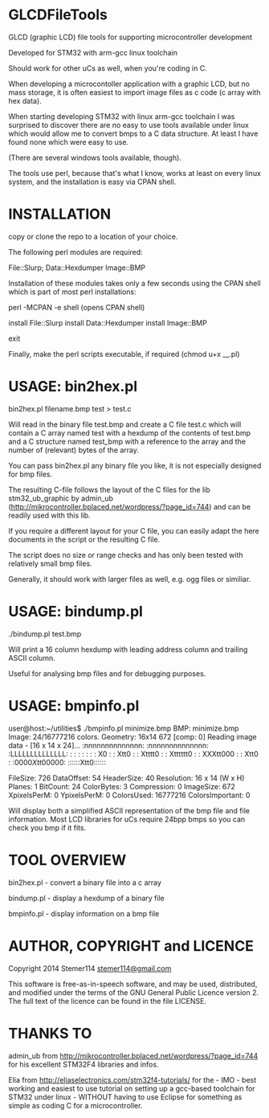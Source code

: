 GLCDFileTools
=============

GLCD (graphic LCD) file tools for supporting microcontroller development

Developed for STM32 with arm-gcc linux toolchain

Should work for other uCs as well, when you're coding in C.

When developing a microcontoller application with a graphic LCD, 
but no mass storage, it is often easiest to import image files as 
c code (c array with hex data).

When starting developing STM32 with linux arm-gcc toolchain
I was surprised to discover there are no easy to use tools
available under linux which would allow me to convert bmps
to a C data structure. At least I have found none which 
were easy to use.

(There are several windows tools available, though).

The tools use perl, because that's what I know, works
at least on every linux system, and the installation
is easy via CPAN shell.


INSTALLATION
============

copy or clone the repo to a location of your choice.

The following perl modules are required:

File::Slurp;
Data::Hexdumper
Image::BMP

Installation of these modules takes only a few seconds using the CPAN shell
which is part of most perl installations:

 perl -MCPAN -e shell (opens CPAN shell)
 
 install File::Slurp
 install Data::Hexdumper
 install Image::BMP

 exit

Finally, make the perl scripts executable, if required (chmod u+x __.pl)


USAGE: bin2hex.pl
=================

 bin2hex.pl filename.bmp test > test.c

Will read in the binary file test.bmp and create a C file test.c
which will contain a C array named test with a hexdump of the contents
of test.bmp and a C structure named test_bmp with a reference to the 
array and the number of (relevant) bytes of the array.

You can pass bin2hex.pl any binary file you like, it is not especially
designed for bmp files.

The resulting C-file follows the layout of the C files for the lib
stm32_ub_graphic by admin_ub (http://mikrocontroller.bplaced.net/wordpress/?page_id=744)
and can be readily used with this lib.

If you require a different layout for your C file, you can easily adapt the 
here documents in the script or the resulting C file.

The script does no size or range checks and has only been tested with 
relatively small bmp files.

Generally, it should work with larger files as well, e.g. ogg files or similiar.


USAGE: bindump.pl
=================

 ./bindump.pl test.bmp

Will print a 16 column hexdump with leading address column and trailing ASCII
column.

Useful for analysing bmp files and for debugging purposes.


USAGE: bmpinfo.pl
=================

user@host:~/utilities$ ./bmpinfo.pl minimize.bmp 
BMP: minimize.bmp
Image: 24/16777216 colors. Geometry: 16x14 672 [comp: 0]
Reading image data - [16 x 14 x 24]...
:nnnnnnnnnnnnnn:
:nnnnnnnnnnnnnn:
:LLLLLLLLLLLLLL:
:              :
:              :
:              :
:      X0      :
:     Xtt0     :
:    Xtttt0    :
:   Xtttttt0   :
:   XXXtt000   :
:     Xtt0     :
:0000$Xtt0$0000:
::::::Xtt0::::::

FileSize: 726 
DataOffset: 54 
HeaderSize: 40 
Resolution: 16 x 14 (W x H)
Planes: 1 
BitCount: 24 
ColorBytes: 3 
Compression: 0 
ImageSize: 672 
XpixelsPerM: 0 
YpixelsPerM: 0 
ColorsUsed: 16777216 
ColorsImportant: 0 

Will display both a simplified ASCII representation of the bmp file
and file information. Most LCD libraries for uCs require 24bpp bmps
so you can check you bmp if it fits.


TOOL OVERVIEW
=============

 bin2hex.pl - convert a binary file into a c array

 bindump.pl - display a hexdump of a binary file

 bmpinfo.pl - display information on a bmp file



AUTHOR, COPYRIGHT and LICENCE
=============================

Copyright 2014 Stemer114 <stemer114@gmail.com>

This software is free-as-in-speech software, and may be used, distributed, and modified 
under the terms of the GNU General Public Licence version 2. The full text of the 
licence can be found in the file LICENSE.


THANKS TO
=========

admin_ub from http://mikrocontroller.bplaced.net/wordpress/?page_id=744 for his 
excellent STM32F4 libraries and infos.

Elia from http://eliaselectronics.com/stm32f4-tutorials/ for the - IMO - best working and easiest
to use tutorial on setting up a gcc-based toolchain for STM32 under linux - WITHOUT
having to use Eclipse for something as simple as coding C for a microcontroller.


